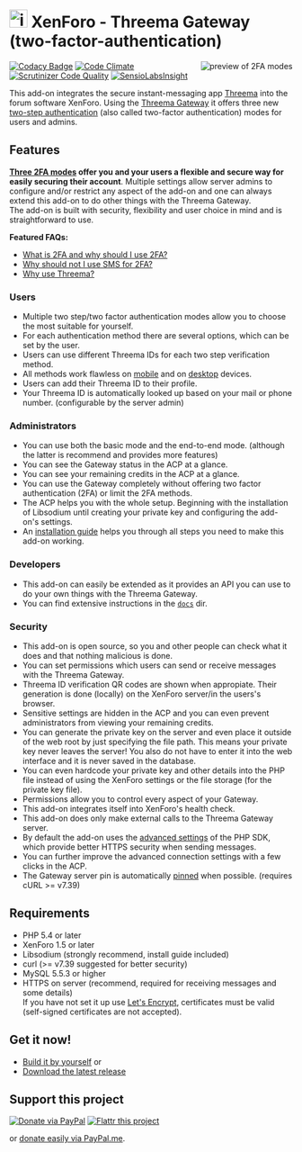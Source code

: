 # <img alt="icon" height="32px" src="https://cdn.rawgit.com/rugk/xenforo-threema-gateway/bdaa4454/docs/images/icon_minified.svg"> XenForo - Threema Gateway (two-factor-authentication)

<!-- video link/preview gif on the right site -->
[<img alt="preview of 2FA modes" align="right"  src="https://cdn.rawgit.com/rugk/xenforo-threema-gateway/5cfd16b8/docs/gifs/allLoginMobilePlaySmall.gif">](https://cdn.rawgit.com/rugk/xenforo-threema-gateway/9bc57e61/docs/screencasts/allMobile.webm)

<!-- badges -->
[![Codacy Badge](https://api.codacy.com/project/badge/Grade/9fd833d10dda4833a1c55b9e4d44d153)](https://www.codacy.com/app/rugk/xenforo-threema-gateway?utm_source=github.com&utm_medium=referral&utm_content=rugk/xenforo-threema-gateway&utm_campaign=badger)
[![Code Climate](https://codeclimate.com/github/rugk/xenforo-threema-gateway/badges/gpa.svg)](https://codeclimate.com/github/rugk/xenforo-threema-gateway)
[![Scrutinizer Code Quality](https://scrutinizer-ci.com/g/rugk/xenforo-threema-gateway/badges/quality-score.png?b=master)](https://scrutinizer-ci.com/g/rugk/xenforo-threema-gateway/?branch=master)
[![SensioLabsInsight](https://insight.sensiolabs.com/projects/9fd1d8e7-ed09-4b34-8242-7d2c51de19a1/mini.png)](https://insight.sensiolabs.com/projects/9fd1d8e7-ed09-4b34-8242-7d2c51de19a1)

This add-on integrates the secure instant-messaging app [Threema](https://threema.ch) into the forum software XenForo. Using the [Threema Gateway](https://gateway.threema.ch) it offers three new [two-step authentication](https://xenforo.com/community/threads/two-step-verification-and-security-improvements.99881/) (also called two-factor authentication) modes for users and admins.

## Features

**[Three 2FA modes](docs/2faMethods.md) offer you and your users a flexible and secure way for easily securing their account**. Multiple settings allow server admins to configure and/or restrict any aspect of the add-on and one can always extend this add-on to do other things with the Threema Gateway.  
The add-on is built with security, flexibility and user choice in mind and is straightforward to use.

**Featured FAQs:**
* [What is 2FA and why should I use 2FA?](https://github.com/rugk/xenforo-threema-gateway/wiki/FAQ#what-is-two-factor-authentication-and-why-should-i-use-it)
* [Why should not I use SMS for 2FA?](https://github.com/rugk/xenforo-threema-gateway/wiki/FAQ#why-not-just-sms)
* [Why use Threema?](https://github.com/rugk/xenforo-threema-gateway/wiki/FAQ#why-did-you-choose-threema-id-like-to-have-whatsapp-instead)

### Users
* Multiple two step/two factor authentication modes allow you to choose the most suitable for yourself.
* For each authentication method there are several options, which can be set by the user.
* Users can use different Threema IDs for each two step verification method.
* All methods work flawless on [mobile](https://cdn.rawgit.com/rugk/xenforo-threema-gateway/9bc57e61/docs/screencasts/allMobile.webm) and on [desktop](https://cdn.rawgit.com/rugk/xenforo-threema-gateway/9bc57e61/docs/screencasts/allDesktop.webm) devices.
* Users can add their Threema ID to their profile.
* Your Threema ID is automatically looked up based on your mail or phone number. (configurable by the server admin)

### Administrators
* You can use both the basic mode and the end-to-end mode. (although the latter is recommend and provides more features)
* You can see the Gateway status in the ACP at a glance.
* You can see your remaining credits in the ACP at a glance.
* You can use the Gateway completely without offering two factor authentication (2FA) or limit the 2FA methods.
* The ACP helps you with the whole setup. Beginning with the installation of Libsodium until creating your private key and configuring the add-on's settings.
* An [installation guide](https://github.com/rugk/xenforo-threema-gateway/wiki/Setup) helps you through all steps you need to make this add-on working.

### Developers
* This add-on can easily be extended as it provides an API you can use to do your own things with the Threema Gateway.
* You can find extensive instructions in the [`docs`](docs/) dir.

### Security
* This add-on is open source, so you and other people can check what it does and that nothing malicious is done.
* You can set permissions which users can send or receive messages with the Threema Gateway.
* Threema ID verification QR codes are shown when appropiate. Their generation is done (locally) on the XenForo server/in the users's browser.
* Sensitive settings are hidden in the ACP and you can even prevent administrators from viewing your remaining credits.
* You can generate the private key on the server and even place it outside of the web root by just specifying the file path. This means your private key never leaves the server! You also do not have to enter it into the web interface and it is never saved in the database.
* You can even hardcode your private key and other details into the PHP file instead of using the XenForo settings or the file storage (for the private key file).
* Permissions allow you to control every aspect of your Gateway.
* This add-on integrates itself into XenForo's health check.
* This add-on does only make external calls to the Threema Gateway server.
* By default the add-on uses the [advanced settings](https://github.com/rugk/threema-msgapi-sdk-php#user-content-creating-a-connection-with-advanced-options) of the PHP SDK, which provide better HTTPS security when sending messages.
* You can further improve the advanced connection settings with a few clicks in the ACP.
* The Gateway server pin is automatically [pinned](https://www.owasp.org/index.php/Certificate_and_Public_Key_Pinning) when possible. (requires cURL >= v7.39)

## Requirements
* PHP 5.4 or later
* XenForo 1.5 or later
* Libsodium (strongly recommend, install guide included)
* curl (>= v7.39 suggested for better security)
* MySQL 5.5.3 or higher
* HTTPS on server (recommend, required for receiving messages and some details)  
   If you have not set it up use [Let's Encrypt](https://letsencrypt.org/), certificates must be valid (self-signed certificates are not accepted).

## Get it now!

* [Build it by yourself](/docs/Build.md) or
* [Download the latest release](releases/latest)

## Support this project

[![Donate via PayPal](https://www.paypalobjects.com/webstatic/en_US/i/btn/png/gold-pill-paypal-26px.png)](https://www.paypal.com/cgi-bin/webscr?cmd=_s-xclick&hosted_button_id=W97D7EVM95V2Q)
[![Flattr this project](https://api.flattr.com/button/flattr-badge-large.png)](https://flattr.com/submit/auto?user_id=rugk&url=https%3A%2F%2Fgithub.com%2Frugk%2Fxenforo-threema-gateway&title=xenforo-threema-gateway%20-%20in-app&tags=threema,2fa,security&category=software)

or [donate easily via PayPal.me](https://paypal.me/rugk).
